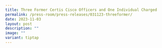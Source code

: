 ```yaml
---
title: Three Former Certis Cisco Officers and One Individual Charged
permalink: /press-room/press-releases/031123-threeformer/
date: 2023-11-03
layout: post
description: ""
image: ""
variant: tiptap
---
```

